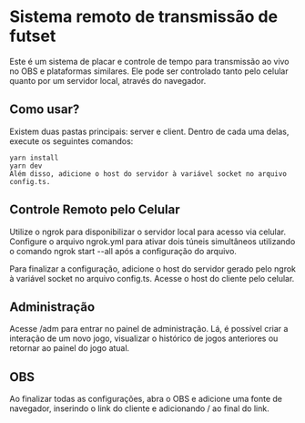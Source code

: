 # Sistema remoto de transmissão de futset

Este é um sistema de placar e controle de tempo para transmissão ao vivo no OBS e plataformas similares. Ele pode ser controlado tanto pelo celular quanto por um servidor local, através do navegador.

## Como usar?

Existem duas pastas principais: server e client. Dentro de cada uma delas, execute os seguintes comandos:

```Copy code
yarn install
yarn dev
Além disso, adicione o host do servidor à variável socket no arquivo config.ts.
```

## Controle Remoto pelo Celular

Utilize o ngrok para disponibilizar o servidor local para acesso via celular. Configure o arquivo ngrok.yml para ativar dois túneis simultâneos utilizando o comando ngrok start --all após a configuração do arquivo.

Para finalizar a configuração, adicione o host do servidor gerado pelo ngrok à variável socket no arquivo config.ts. Acesse o host do cliente pelo celular.

## Administração

Acesse /adm para entrar no painel de administração. Lá, é possível criar a interação de um novo jogo, visualizar o histórico de jogos anteriores ou retornar ao painel do jogo atual.

## OBS

Ao finalizar todas as configurações, abra o OBS e adicione uma fonte de navegador, inserindo o link do cliente e adicionando / ao final do link.
